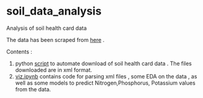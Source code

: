 # soil_data_analysis
Analysis of soil health card data

The data has been scraped from [here](https://soilhealth.dac.gov.in/HealthCard/HealthCard/state) .

Contents :

1. python [script](https://github.com/deepanshu-yadav/soil_data_analysis/blob/master/script(2).py)  to automate download of soil health card data . The files downloaded are in xml format.
2. [viz.ipynb](https://github.com/deepanshu-yadav/soil_data_analysis/blob/master/viz.ipynb) contains code for parsing xml files , some EDA on the data , as well as some models to predict Nitrogen,Phosphorus, Potassium values from the data.


